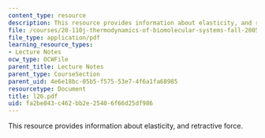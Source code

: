 ```yaml
---
content_type: resource
description: This resource provides information about elasticity, and retractive force.
file: /courses/20-110j-thermodynamics-of-biomolecular-systems-fall-2005/fa2be843c462bb2e25406f66d25df986_l26.pdf
file_type: application/pdf
learning_resource_types:
- Lecture Notes
ocw_type: OCWFile
parent_title: Lecture Notes
parent_type: CourseSection
parent_uid: 4e6e18bc-05b5-f575-53e7-4f6a1fa68985
resourcetype: Document
title: l26.pdf
uid: fa2be843-c462-bb2e-2540-6f66d25df986
---
```

This resource provides information about elasticity, and retractive force.

